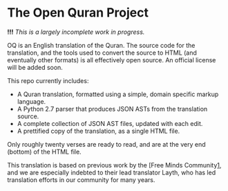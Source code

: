 # The Open Quran Project

**!!!** *This is a largely incomplete work in progress.*

OQ is an English translation of the Quran. The source code for the translation,
and the tools used to convert the source to HTML (and eventually other formats)
is all effectively open source. An official license will be added soon.

This repo currently includes:

- A Quran translation, formatted using a simple, domain specific markup language.
- A Python 2.7 parser that produces JSON ASTs from the translation source.
- A complete collection of JSON AST files, updated with each edit.
- A prettified copy of the translation, as a single HTML file.

Only roughly twenty verses are ready to read, and are at the very end (bottom)
of the HTML file.

This translation is based on previous work by the [Free Minds Community[1],
and we are especially indebted to their lead translator Layth, who has led
translation efforts in our community for many years.

[1]: http://free-minds.org

